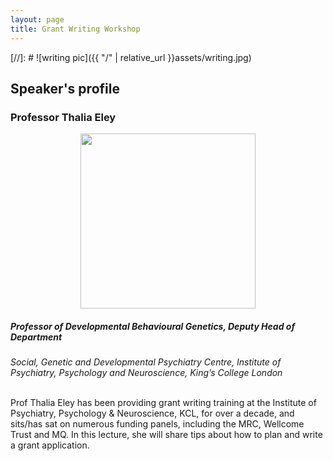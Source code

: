 ```yaml
---
layout: page
title: Grant Writing Workshop
---
```


[//]: # ![writing pic]({{ "/" | relative_url }}assets/writing.jpg)

## Speaker's profile
### Professor Thalia Eley
<p align="center">
  <img src="{{ "/" | relative_url }}assets/thalia.png" width="280" style="margin: 0px 0px" />
  </p>

##### Professor of Developmental Behavioural Genetics, Deputy Head of Department
*Social, Genetic and Developmental Psychiatry Centre, Institute of Psychiatry, Psychology and Neuroscience, King’s College London*
<br> <br>


Prof Thalia Eley has been providing grant writing training at the Institute of Psychiatry, Psychology & Neuroscience, KCL, for over a decade, and sits/has sat on numerous funding panels, including the MRC, Wellcome Trust and MQ. In this lecture, she will share tips about how to plan and write a grant application.



